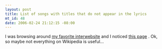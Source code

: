 ```yaml
--- 
layout: post
title: List of songs with titles that do not appear in the lyrics
mt_id: 48
date: 2006-02-24 21:12:15 -08:00
---
```

I was browsing around [my favorite interwebsite](http://en.wikipedia.org) and I noticed [this page](http://en.wikipedia.org/wiki/List_of_songs_with_titles_that_don't_appear_in_the_lyrics) .  Ok, so maybe not everything on Wikipedia is useful...
